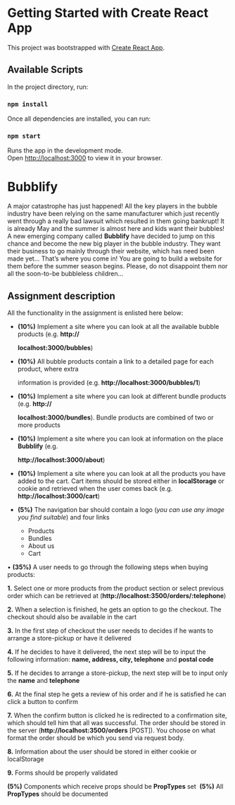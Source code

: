 # Getting Started with Create React App

This project was bootstrapped with [Create React App](https://github.com/facebook/create-react-app).

## Available Scripts

In the project directory, run:
### `npm install`

Once all dependencies are installed, you can run:
### `npm start`

Runs the app in the development mode.\
Open [http://localhost:3000](http://localhost:3000) to view it in your browser.

# **Bubblify**

A major catastrophe has just happened! All the key players in the bubble industry have been relying on the same manufacturer which just recently went through a really bad lawsuit which resulted in them going bankrupt! It is already May and the summer is almost here and kids want their bubbles! A new emerging company called **Bubblify** have decided to jump on this chance and become the new big player in the bubble industry. They want their business to go mainly through their website, which has need been made yet... That’s where you come in! You are going to build a website for them before the summer season begins. Please, do not disappoint them nor all the soon-to-be bubbleless children...

## **Assignment description**

All the functionality in the assignment is enlisted here below: 

- **(10%)** Implement a site where you can look at all the available bubble products (e.g. **http://**

  **localhost:3000/bubbles**) 

- **(10%)** All bubble products contain a link to a detailed page for each product, where extra

  information is provided (e.g. **http://localhost:3000/bubbles/1**) 

- **(10%)** Implement a site where you can look at different bundle products (e.g. **http://**

  **localhost:3000/bundles**). Bundle products are combined of two or more products 

- **(10%)** Implement a site where you can look at information on the place **Bubblify** (e.g.

  **http://localhost:3000/about**) 

- **(10%)** Implement a site where you can look at all the products you have added to the cart. Cart items should be stored either in **localStorage** or cookie and retrieved when the user comes back (e.g. **http://localhost:3000/cart**) 

- **(5%)** The navigation bar should contain a logo (*you can use any image you find suitable*) and four links

  - Products 
  - Bundles 
  - About us 
  - Cart 

• **(35%)** A user needs to go through the following steps when buying products:  

**1.** Select one or more products from the product section or select previous order which can be retrieved at (**http://localhost:3500/orders/:telephone**) 

**2.** When a selection is finished, he gets an option to go the checkout. The checkout should also be available in the cart

**3.** In the first step of checkout the user needs to decides if he wants to arrange a store-pickup or have it delivered

**4.** If he decides to have it delivered, the next step will be to input the following information: **name, address, city, telephone** and **postal code**

**5.**  If he decides to arrange a store-pickup, the next step will be to input only the **name** and **telephone** 

**6.** At the final step he gets a review of his order and if he is satisfied he can click a button to confirm 

**7.** When the confirm button is clicked he is redirected to a confirmation site, which should tell him that all was successful. The order should be stored in the server (**http://localhost:3500/orders** [POST]). You choose on what format the order should be which you send via request body. 

**8.** Information about the user should be stored in either cookie or localStorage 

**9.** Forms should be properly validated 

**(5%)** Components which receive props should be **PropTypes** set 
**(5%)** All **PropTypes** should be documented
